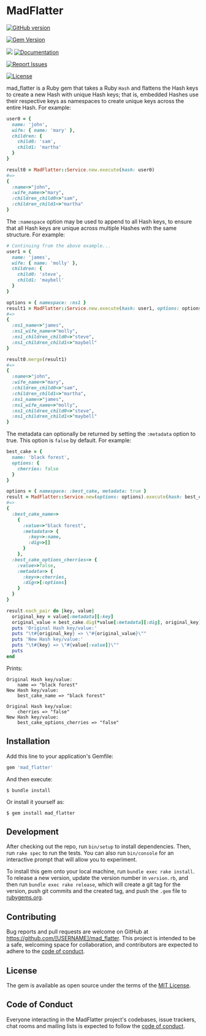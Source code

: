 # MadFlatter

[![GitHub version](http://badge.fury.io/gh/gangelo%2Fmad_flatter.svg?refresh=4)](https://badge.fury.io/gh/gangelo%2Fmad_flatter)

[![Gem Version](https://badge.fury.io/rb/mad_flatter.svg?refresh=4)](https://badge.fury.io/rb/mad_flatter)

[![](http://ruby-gem-downloads-badge.herokuapp.com/mad_flatter?type=total)](http://www.rubydoc.info/gems/mad_flatter/)
[![Documentation](http://img.shields.io/badge/docs-rdoc.info-blue.svg)](http://www.rubydoc.info/gems/mad_flatter/)

[![Report Issues](https://img.shields.io/badge/report-issues-red.svg)](https://github.com/gangelo/mad_flatter/issues)

[![License](http://img.shields.io/badge/license-MIT-yellowgreen.svg)](#license)

mad_flatter is a Ruby gem that takes a Ruby `Hash` and flattens the Hash keys to create a new Hash with unique Hash keys; that is, embedded Hashes use their
respective keys as namespaces to create unique keys across the entire Hash.
For example:

```ruby
user0 = {
  name: 'john',
  wife: { name: 'mary' },
  children: {
    child0: 'sam',
    child1: 'martha'
  }
}

result0 = MadFlatter::Service.new.execute(hash: user0)
#=>
{
  :name=>"john",
  :wife_name=>"mary",
  :children_child0=>"sam",
  :children_child1=>"martha"
}
```

The `:namespace` option may be used to append to all Hash keys, to ensure that all Hash keys are unique across multiple Hashes with the same structure. For example:

```ruby
# Continuing from the above example...
user1 = {
  name: 'james',
  wife: { name: 'molly' },
  children: {
    child0: 'steve',
    child1: 'maybell'
  }
}

options = { namespace: :ns1 }
result1 = MadFlatter::Service.new.execute(hash: user1, options: options)
#=>
{
  :ns1_name=>"james",
  :ns1_wife_name=>"molly",
  :ns1_children_child0=>"steve",
  :ns1_children_child1=>"maybell"
}

result0.merge(result1)
#=>
{
  :name=>"john",
  :wife_name=>"mary",
  :children_child0=>"sam",
  :children_child1=>"martha",
  :ns1_name=>"james",
  :ns1_wife_name=>"molly",
  :ns1_children_child0=>"steve",
  :ns1_children_child1=>"maybell"
}
```

The metadata can optionally be returned by setting the `:metadata` option
to true. This option is `false` by default. For example:

```ruby
best_cake = {
  name: 'black forest',
  options: {
    cherries: false
  }
}

options = { namespace: :best_cake, metadata: true }
result = MadFlatter::Service.new(options: options).execute(hash: best_cake)
#=>
{
  :best_cake_name=>
    {
      :value=>"black forest",
      :metadata=> {
        :key=>:name,
        :dig=>[]
      }
    },
  :best_cake_options_cherries=> {
    :value=>false,
    :metadata=> {
      :key=>:cherries,
      :dig=>[:options]
    }
  }
}

result.each_pair do |key, value|
  original_key = value[:metadata][:key]
  original_value = best_cake.dig(*value[:metadata][:dig], original_key)
  puts 'Original Hash key/value:'
  puts "\t#{original_key} => \"#{original_value}\""
  puts 'New Hash key/value:'
  puts "\t#{key} => \"#{value[:value]}\""
  puts
end
```

Prints:

```
Original Hash key/value:
	name => "black forest"
New Hash key/value:
	best_cake_name => "black forest"

Original Hash key/value:
	cherries => "false"
New Hash key/value:
	best_cake_options_cherries => "false"
```

## Installation

Add this line to your application's Gemfile:

```ruby
gem 'mad_flatter'
```

And then execute:

    $ bundle install

Or install it yourself as:

    $ gem install mad_flatter

## Development

After checking out the repo, run `bin/setup` to install dependencies. Then, run `rake spec` to run the tests. You can also run `bin/console` for an interactive prompt that will allow you to experiment.

To install this gem onto your local machine, run `bundle exec rake install`. To release a new version, update the version number in `version.rb`, and then run `bundle exec rake release`, which will create a git tag for the version, push git commits and the created tag, and push the `.gem` file to [rubygems.org](https://rubygems.org).

## Contributing

Bug reports and pull requests are welcome on GitHub at https://github.com/[USERNAME]/mad_flatter. This project is intended to be a safe, welcoming space for collaboration, and contributors are expected to adhere to the [code of conduct](https://github.com/[USERNAME]/mad_flatter/blob/main/CODE_OF_CONDUCT.md).

## License

The gem is available as open source under the terms of the [MIT License](https://opensource.org/licenses/MIT).

## Code of Conduct

Everyone interacting in the MadFlatter project's codebases, issue trackers, chat rooms and mailing lists is expected to follow the [code of conduct](https://github.com/[USERNAME]/mad_flatter/blob/main/CODE_OF_CONDUCT.md).
